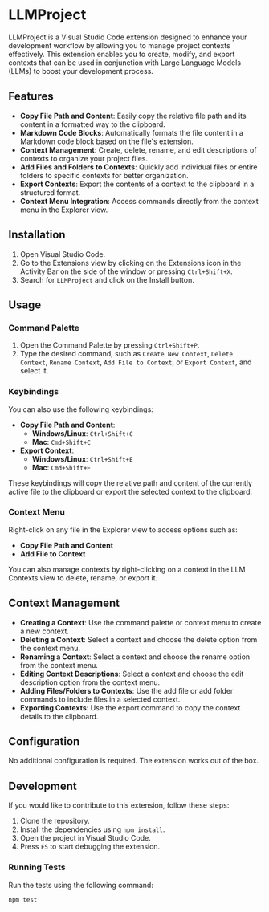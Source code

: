 # LLMProject

LLMProject is a Visual Studio Code extension designed to enhance your development workflow by allowing you to manage project contexts effectively. This extension enables you to create, modify, and export contexts that can be used in conjunction with Large Language Models (LLMs) to boost your development process.

## Features

- **Copy File Path and Content**: Easily copy the relative file path and its content in a formatted way to the clipboard.
- **Markdown Code Blocks**: Automatically formats the file content in a Markdown code block based on the file's extension.
- **Context Management**: Create, delete, rename, and edit descriptions of contexts to organize your project files.
- **Add Files and Folders to Contexts**: Quickly add individual files or entire folders to specific contexts for better organization.
- **Export Contexts**: Export the contents of a context to the clipboard in a structured format.
- **Context Menu Integration**: Access commands directly from the context menu in the Explorer view.

## Installation

1. Open Visual Studio Code.
2. Go to the Extensions view by clicking on the Extensions icon in the Activity Bar on the side of the window or pressing `Ctrl+Shift+X`.
3. Search for `LLMProject` and click on the Install button.

## Usage

### Command Palette

1. Open the Command Palette by pressing `Ctrl+Shift+P`.
2. Type the desired command, such as `Create New Context`, `Delete Context`, `Rename Context`, `Add File to Context`, or `Export Context`, and select it.

### Keybindings

You can also use the following keybindings:
- **Copy File Path and Content**:
  - **Windows/Linux**: `Ctrl+Shift+C`
  - **Mac**: `Cmd+Shift+C`
- **Export Context**:
  - **Windows/Linux**: `Ctrl+Shift+E`
  - **Mac**: `Cmd+Shift+E`

These keybindings will copy the relative path and content of the currently active file to the clipboard or export the selected context to the clipboard.

### Context Menu

Right-click on any file in the Explorer view to access options such as:
- **Copy File Path and Content**
- **Add File to Context**

You can also manage contexts by right-clicking on a context in the LLM Contexts view to delete, rename, or export it.

## Context Management

- **Creating a Context**: Use the command palette or context menu to create a new context.
- **Deleting a Context**: Select a context and choose the delete option from the context menu.
- **Renaming a Context**: Select a context and choose the rename option from the context menu.
- **Editing Context Descriptions**: Select a context and choose the edit description option from the context menu.
- **Adding Files/Folders to Contexts**: Use the add file or add folder commands to include files in a selected context.
- **Exporting Contexts**: Use the export command to copy the context details to the clipboard.

## Configuration

No additional configuration is required. The extension works out of the box.

## Development

If you would like to contribute to this extension, follow these steps:

1. Clone the repository.
2. Install the dependencies using `npm install`.
3. Open the project in Visual Studio Code.
4. Press `F5` to start debugging the extension.

### Running Tests

Run the tests using the following command:

```bash
npm test
```